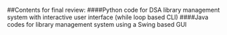 ##Contents for final review:
####Python code for DSA library management system with interactive user interface (while loop based CLI)
####Java codes for library management system using a Swing based GUI
